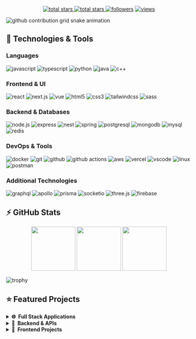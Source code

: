 <p align="center">
  <a href="https://github.com/ariakhanpour?tab=repositories&sort=stargazers">
    <img alt="total stars" title="Total stars on GitHub" src="https://custom-icon-badges.herokuapp.com/badge/dynamic/json?logo=star&host=formatted-dynamic-badges.herokuapp.com&formatter=metric&style=for-the-badge&color=55960c&labelColor=488207&label=stars&query=$.stars&url=https://api.github-star-counter.workers.dev/user/ariakhanpour"/>
  </a>
  <a href="https://github.com/ariakhanpour?tab=repositories&sort=stargazers">
    <img alt="total stars" title="Total forks on GitHub" src="https://custom-icon-badges.herokuapp.com/badge/dynamic/json?logo=fork&host=formatted-dynamic-badges.herokuapp.com&formatter=metric&style=for-the-badge&color=ff0013&labelColor=ae1206&label=forks&query=$.forks&url=https://api.github-star-counter.workers.dev/user/ariakhanpour"/>
  </a>
  <a href="https://github.com/ariakhanpour?tab=followers">
    <img alt="followers" title="Follow me on Github" src="https://custom-icon-badges.herokuapp.com/github/followers/ariakhanpour?color=236ad3&labelColor=1155ba&style=for-the-badge&logo=person-add&label=Follow&logoColor=white"/></a>
  <a href="https://github.com/ariakhanpour/Simple-View-Counter">
    <img alt="views" title="GitHub profile views" src="https://komarev.com/ghpvc/?username=ariakhanpour&style=for-the-badge&color=lightgrey"/>
  </a>
</p>

![github contribution grid snake animation](https://raw.githubusercontent.com/ariakhanpour/ariakhanpour/output/github-contribution-grid-snake-dark.svg)

## 🚀 Technologies & Tools

### Languages

![javascript](https://img.shields.io/badge/javascript-black?style=flat-square&logo=javascript)
![typescript](https://img.shields.io/badge/typescript-black?style=flat-square&logo=typescript)
![python](https://img.shields.io/badge/python-black?style=flat-square&logo=python)
![java](https://custom-icon-badges.herokuapp.com/badge/java-black.svg?logo=java&logoColor=white&style=flat-square)
![c++](https://img.shields.io/badge/c++-black?style=flat-square&logo=c%2B%2B)

### Frontend & UI

![react](https://img.shields.io/badge/react-black?style=flat-square&logo=react)
![next.js](https://img.shields.io/badge/next.js-black?style=flat-square&logo=next.js)
![vue](https://img.shields.io/badge/vue-black?style=flat-square&logo=vue.js)
![html5](https://img.shields.io/badge/html5-black?style=flat-square&logo=html5)
![css3](https://img.shields.io/badge/css3-black?style=flat-square&logo=css3&logoColor=1572B6)
![tailwindcss](https://img.shields.io/badge/tailwindcss-black?style=flat-square&logo=tailwindcss)
![sass](https://img.shields.io/badge/sass-black?style=flat-square&logo=sass)

### Backend & Databases

![node.js](https://img.shields.io/badge/node.js-black?style=flat-square&logo=node.js)
![express](https://img.shields.io/badge/express-black?style=flat-square&logo=express)
![nest](https://img.shields.io/badge/nest-black?style=flat-square&logo=nestjs)
![spring](https://img.shields.io/badge/spring-black?style=flat-square&logo=spring)
![postgresql](https://img.shields.io/badge/postgresql-black?style=flat-square&logo=postgresql)
![mongodb](https://img.shields.io/badge/mongodb-black?style=flat-square&logo=mongodb)
![mysql](https://img.shields.io/badge/mysql-black?style=flat-square&logo=mysql)
![redis](https://img.shields.io/badge/redis-black?style=flat-square&logo=redis)

### DevOps & Tools

![docker](https://img.shields.io/badge/docker-black?style=flat-square&logo=docker)
![git](https://img.shields.io/badge/git-black?style=flat-square&logo=git)
![github](https://img.shields.io/badge/github-black?style=flat-square&logo=github)
![github actions](https://img.shields.io/badge/github_actions-black?style=flat-square&logo=github-actions)
![aws](https://img.shields.io/badge/aws-black?style=flat-square&logo=amazon-aws)
![vercel](https://img.shields.io/badge/vercel-black?style=flat-square&logo=vercel)
![vscode](https://img.shields.io/badge/vscode-black?style=flat-square&logo=visual-studio-code&logoColor=007ACC)
![linux](https://img.shields.io/badge/linux-black?style=flat-square&logo=linux)
![postman](https://img.shields.io/badge/postman-black?style=flat-square&logo=postman)

### Additional Technologies

![graphql](https://img.shields.io/badge/graphql-black?style=flat-square&logo=graphql&logoColor=E10098)
![apollo](https://img.shields.io/badge/apollo-black?style=flat-square&logo=apollo-graphql)
![prisma](https://img.shields.io/badge/prisma-black?style=flat-square&logo=prisma&logoColor=2D3748)
![socketio](https://custom-icon-badges.herokuapp.com/badge/socketio-black.svg?logo=socketio&logoColor=white&style=flat-square)
![three.js](https://img.shields.io/badge/three.js-black?style=flat-square&logo=three.js)
![firebase](https://img.shields.io/badge/firebase-black?style=flat-square&logo=firebase)

## ⚡ GitHub Stats

<p align="center">
    <img height="120px" src="https://github-readme-streak-stats.herokuapp.com/?user=ariakhanpour&hide_border=true&theme=dark" />
    <img height="120px" src="https://github-readme-stats.vercel.app/api?username=ariakhanpour&hide_title=true&hide_border=true&show_icons=true&include_all_commits=true&count_private=true&line_height=21&hide_rank=true&icon_color=fa8b00&theme=dark" />
    <img height="120px" src="https://github-readme-stats.vercel.app/api/top-langs/?username=ariakhanpour&hide=html&hide_title=true&hide_border=true&layout=compact&langs_count=8&theme=dark" />
</p>

![trophy](https://github-profile-trophy.vercel.app/?username=ariakhanpour&theme=onedark&column=-1)

## ⭐ Featured Projects

<details>
  <summary><b>🌐 &nbsp;Full Stack Applications</b></summary>
  <br/>
  <p align="center">
    <a href="https://github.com/ariakhanpour/portfolio-website">
      <img height="120px" src="https://github-readme-stats.vercel.app/api/pin/?username=ariakhanpour&repo=portfolio-website&theme=react&bg_color=151515&title_color=fff&icon_color=fa8b00&hide_border=true&show_icons=false" />
    </a>
    <a href="https://github.com/ariakhanpour/ecommerce-platform">
     <img height="120px" src="https://github-readme-stats.vercel.app/api/pin/?username=ariakhanpour&repo=ecommerce-platform&theme=react&bg_color=151515&title_color=fff&icon_color=fa8b00&hide_border=true&show_icons=false" />
    </a>
  </p>
</details>

<details>
  <summary><b>🔧 &nbsp;Backend & APIs</b></summary>
  <br/>
  <p align="center">
    <a href="https://github.com/ariakhanpour/rest-api">
      <img height="120px" src="https://github-readme-stats.vercel.app/api/pin/?username=ariakhanpour&repo=rest-api&theme=react&bg_color=151515&title_color=fff&icon_color=fa8b00&hide_border=true&show_icons=false" />
    </a>
    <a href="https://github.com/ariakhanpour/microservices-demo">
      <img height="120px" src="https://github-readme-stats.vercel.app/api/pin/?username=ariakhanpour&repo=microservices-demo&theme=react&bg_color=151515&title_color=fff&icon_color=fa8b00&hide_border=true&show_icons=false" />
    </a>
  </p>
</details>

<details>
  <summary><b>🎨 &nbsp;Frontend Projects</b></summary>
  <br/>
  <p align="center">
    <a href="https://github.com/ariakhanpour/react-dashboard">
      <img height="120px" src="https://github-readme-stats.vercel.app/api/pin/?username=ariakhanpour&repo=react-dashboard&theme=react&bg_color=151515&title_color=fff&icon_color=fa8b00&hide_border=true&show_icons=false" />
    </a>
    <a href="https://github.com/ariakhanpour/three-js-showcase">
      <img height="120px" src="https://github-readme-stats.vercel.app/api/pin/?username=ariakhanpour&repo=three-js-showcase&theme=react&bg_color=151515&title_color=fff&icon_color=fa8b00&hide_border=true&show_icons=false" />
    </a>
